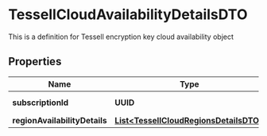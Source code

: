

# TessellCloudAvailabilityDetailsDTO

This is a definition for Tessell encryption key cloud availability object

## Properties

Name | Type | Description | Notes
------------ | ------------- | ------------- | -------------
**subscriptionId** | **UUID** | Name of the subscription |  [optional]
**regionAvailabilityDetails** | [**List&lt;TessellCloudRegionsDetailsDTO&gt;**](TessellCloudRegionsDetailsDTO.md) |  |  [optional]



